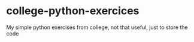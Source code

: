 # college-python-exercices
My simple python exercises from college, not that useful, just to store the code
